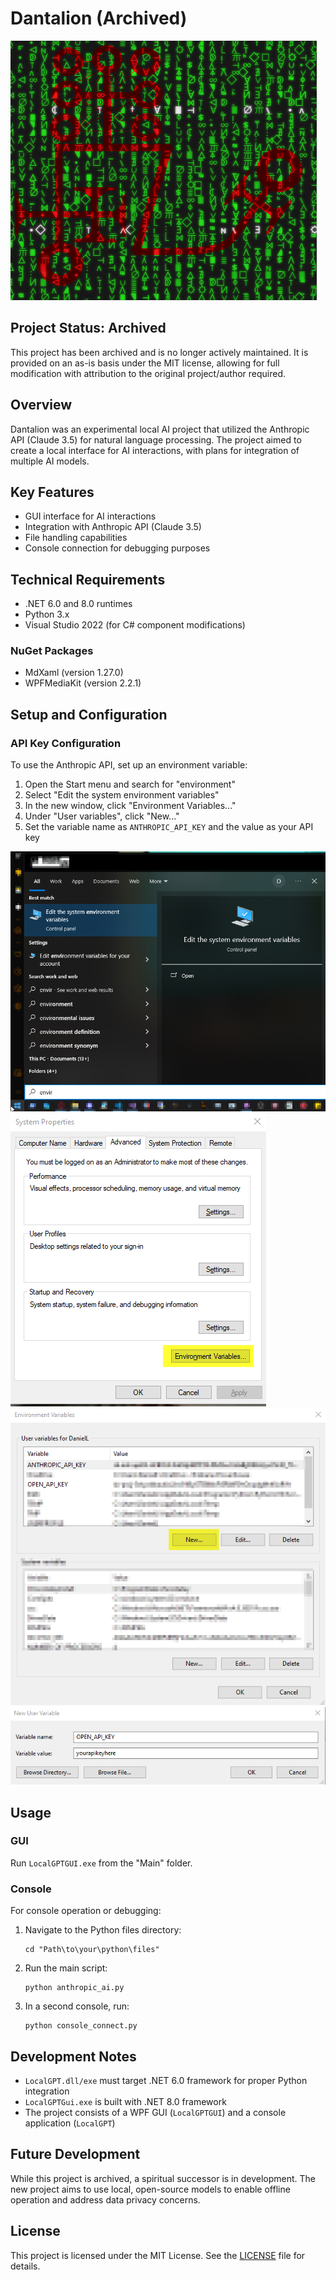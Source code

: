 # Dantalion (Archived)

![Dantalion Main Image](Dantalion.png)

## Project Status: Archived

This project has been archived and is no longer actively maintained. It is provided on an as-is basis under the MIT license, allowing for full modification with attribution to the original project/author required.

## Overview

Dantalion was an experimental local AI project that utilized the Anthropic API (Claude 3.5) for natural language processing. The project aimed to create a local interface for AI interactions, with plans for integration of multiple AI models.

## Key Features

- GUI interface for AI interactions
- Integration with Anthropic API (Claude 3.5)
- File handling capabilities
- Console connection for debugging purposes

## Technical Requirements

- .NET 6.0 and 8.0 runtimes
- Python 3.x
- Visual Studio 2022 (for C# component modifications)

### NuGet Packages
- MdXaml (version 1.27.0)
- WPFMediaKit (version 2.2.1)

## Setup and Configuration

### API Key Configuration

To use the Anthropic API, set up an environment variable:

1. Open the Start menu and search for "environment"
2. Select "Edit the system environment variables"
3. In the new window, click "Environment Variables..."
4. Under "User variables", click "New..."
5. Set the variable name as `ANTHROPIC_API_KEY` and the value as your API key

![Environment Variable Setup](image-1.png)
![Environment Variable Setup](image-2.png)
![Environment Variable Setup](image-3.png)
![Environment Variable Setup](image-4.png)

## Usage

### GUI
Run `LocalGPTGUI.exe` from the "Main" folder.

### Console
For console operation or debugging:

1. Navigate to the Python files directory:
   ```
   cd "Path\to\your\python\files"
   ```
2. Run the main script:
   ```
   python anthropic_ai.py
   ```
3. In a second console, run:
   ```
   python console_connect.py
   ```

## Development Notes

- `LocalGPT.dll/exe` must target .NET 6.0 framework for proper Python integration
- `LocalGPTGui.exe` is built with .NET 8.0 framework
- The project consists of a WPF GUI (`LocalGPTGUI`) and a console application (`LocalGPT`)

## Future Development

While this project is archived, a spiritual successor is in development. The new project aims to use local, open-source models to enable offline operation and address data privacy concerns.

## License

This project is licensed under the MIT License. See the [LICENSE](LICENSE) file for details.
